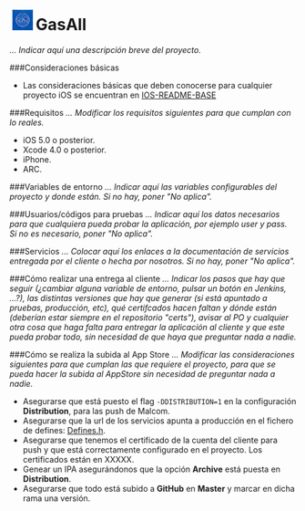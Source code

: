 <img src="GasAll/Resources/Images/Icons/Icon.png?raw=true" width="36px" heigth="36px" hspace="5"/>GasAll
================

*... Indicar aquí una descripción breve del proyecto.*

###Consideraciones básicas
* Las consideraciones básicas que deben conocerse para cualquier proyecto iOS se encuentran en [IOS-README-BASE](https://github.com/mobivery/mobivery/blob/master/docs/IOS-README-BASE.md)

###Requisitos
*... Modificar los requisitos siguientes para que cumplan con lo reales.*
* iOS 5.0 o posterior.
* Xcode 4.0 o posterior.
* iPhone.
* ARC.

###Variables de entorno
*... Indicar aquí las variables configurables del proyecto y donde están. Si no hay, poner "No aplica".*

###Usuarios/códigos para pruebas
*... Indicar aquí los datos necesarios para que cualquiera pueda probar la aplicación, por ejemplo user y pass. Si no es necesario, poner "No aplica".*

###Servicios
*... Colocar aquí los enlaces a la documentación de servicios entregada por el cliente o hecha por nosotros. Si no hay, poner "No aplica".*

###Cómo realizar una entrega al cliente
*... Indicar los pasos que hay que seguir (¿cambiar alguna variable de entorno, pulsar un botón en Jenkins, ...?), las distintas versiones que hay que generar (si está apuntado a pruebas, producción, etc), qué certifcados hacen faltan y dónde están (deberían estar siempre en el repositorio "certs"), avisar al PO y cualquier otra cosa que haga falta para entregar la aplicación al cliente y que este pueda probar todo, sin necesidad de que haya que preguntar nada a nadie.*

###Cómo se realiza la subida al App Store
*... Modificar las consideraciones siguientes para que cumplan las que requiere el proyecto, para que se pueda hacer la subida al AppStore sin necesidad de preguntar nada a nadie.*
* Asegurarse que está puesto el flag ```-DDISTRIBUTION=1``` en la configuración **Distribution**, para las push de Malcom.
* Asegurarse que la url de los servicios apunta a producción en el fichero de defines: [Defines.h](GasAll/Classes/Defines.h).
* Asegurarse que tenemos el certificado de la cuenta del cliente para push y que está correctamente configurado en el proyecto. Los certificados están en XXXXX.
* Genear un IPA asegurándonos que la opción **Archive** está puesta en **Distribution**.
* Asegurarse que todo está subido a **GitHub** en **Master** y marcar en dicha rama una versión.
